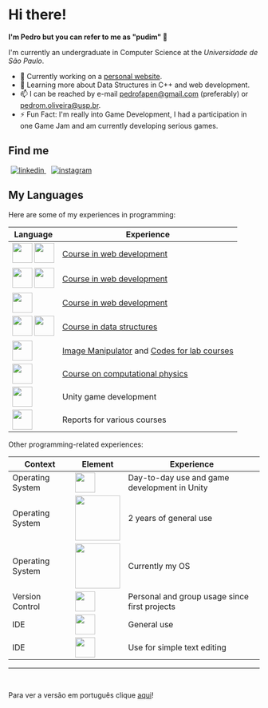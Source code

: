 <!--credits for github.com/brenopelegrin, from where I got the idea (and part of the code) for this README-->

# Hi there!

**I'm Pedro but you can refer to me as "pudim" :custard:**

I'm currently an undergraduate in Computer Science at the _Universidade de São Paulo_.

<!--
[![wakatime](https://wakatime.com/badge/user/018e5529-8941-40e4-9b89-1b8ab0cdb48f.svg)](https://wakatime.com/@018e5529-8941-40e4-9b89-1b8ab0cdb48f)
-->

- :telescope: Currently working on a [personal website](http://pedropudim.com.br).
- :seedling: Learning more about Data Structures in C++ and web development.
- :mailbox: I can be reached by e-mail pedrofapen@gmail.com (preferably) or pedrom.oliveira@usp.br.
- :zap: Fun Fact: I'm really into Game Development, I had a participation in one Game Jam and am currently developing serious games.

## Find me

<a href="https://linkedin.com/in/pedro-martins-oliveira" target="_blank" style="margin: 5px;">
<img src=https://img.shields.io/badge/linkedin-%231E77B5.svg?&style=for-the-badge&logo=linkedin&logoColor=white alt=linkedin  />
</a>
<a href="https://www.instagram.com/pedro_pudin" target="_blank" style="margin: 5px;">
<img src="https://img.shields.io/badge/instagram-%23000000.svg?&style=for-the-badge&logo=instagram&logoColor=white" alt=instagram  />
</a>

## My Languages

Here are some of my experiences in programming:

| Language                                                                                                                                                                                                                         | Experience                                                                                                                                  |
| -------------------------------------------------------------------------------------------------------------------------------------------------------------------------------------------------------------------------------- | ------------------------------------------------------------------------------------------------------------------------------------------- |
| <img height=40 src="https://cdn.jsdelivr.net/gh/devicons/devicon@latest/icons/html5/html5-original.svg"/> <img height=40 src="https://cdn.jsdelivr.net/gh/devicons/devicon@latest/icons/css3/css3-original.svg" />               | [Course in web development](https://github.com/Pedropudin/Trabalho-web/tree/main/Old-Version)                                               |
| <img height=40 src="https://cdn.jsdelivr.net/gh/devicons/devicon@latest/icons/react/react-original.svg"/> <img height=40 src="https://cdn.jsdelivr.net/gh/devicons/devicon@latest/icons/mongodb/mongodb-original-wordmark.svg"/> | [Course in web development](https://github.com/Pedropudin/Trabalho-web)                                                                     |
| <img height=40 src="https://cdn.jsdelivr.net/gh/devicons/devicon@latest/icons/javascript/javascript-original.svg"/>                                                                                                              | [Course in web development](https://github.com/Pedropudin/Trabalho-web)                                                                     |
| <img height=40 src="https://cdn.jsdelivr.net/gh/devicons/devicon@latest/icons/c/c-original.svg" /> <img height=40 src="https://cdn.jsdelivr.net/gh/devicons/devicon@latest/icons/cplusplus/cplusplus-original.svg" />                                                                                                                            | [Course in data structures](https://github.com/brenopelegrin/data-structures)                                                               |
| <img height=40 src="https://cdn.jsdelivr.net/gh/devicons/devicon@latest/icons/python/python-original.svg" />                                                                                                                     | [Image Manipulator](https://github.com/Pedropudin/Image-Manipulator) and [Codes for lab courses](https://github.com/Pedropudin/LabAvancado) |
| <img height=40 src="https://cdn.jsdelivr.net/gh/devicons/devicon@latest/icons/fortran/fortran-original.svg" />                                                                                                                   | [Course on computational physics](https://github.com/Pedropudin/Intro-Fiscomp)                                                     |
| <img height=40 src="https://cdn.jsdelivr.net/gh/devicons/devicon@latest/icons/csharp/csharp-original.svg" />                                                                                                                     | Unity game development                                                                                                                      |
| <img height=40 src="https://cdn.jsdelivr.net/gh/devicons/devicon@latest/icons/latex/latex-original.svg" />                                                                                                                       | Reports for various courses                                                                                                                 |

Other programming-related experiences:

| Context | Element | Experience |
| ------- | ------- | ---------- |
| Operating System| <img height=40 src="https://cdn.jsdelivr.net/gh/devicons/devicon@latest/icons/windows11/windows11-original.svg" /> | Day-to-day use and game development in Unity |
| Operating System | <img height=90 src="https://cdn.jsdelivr.net/gh/devicons/devicon@latest/icons/ubuntu/ubuntu-original-wordmark.svg" /> | 2 years of general use | 
| Operating System | <img height=90 src="https://cdn.jsdelivr.net/gh/devicons/devicon@latest/icons/archlinux/archlinux-original-wordmark.svg" /> | Currently my OS |
| Version Control | <img height=40 src="https://cdn.jsdelivr.net/gh/devicons/devicon@latest/icons/git/git-original.svg" /> | Personal and group usage since first projects |
| IDE | <img height=40 src="https://cdn.jsdelivr.net/gh/devicons/devicon@latest/icons/vscode/vscode-original.svg" /> | General use |
| IDE | <img height=40 src="https://cdn.jsdelivr.net/gh/devicons/devicon@latest/icons/neovim/neovim-original.svg" /> | Use for simple text editing |


---

<br/>

Para ver a versão em português clique [aqui](readme-pt_br.md)!
